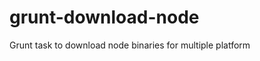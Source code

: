 grunt-download-node
===================

Grunt task to download node binaries for multiple platform

